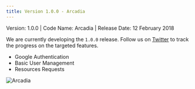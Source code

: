 ```yaml
---
title: Version 1.0.0 - Arcadia
---
```


Version: 1.0.0 | Code Name: Arcadia | Release Date: 12 February 2018

We are currently developing the `1.0.0` release. Follow us on [Twitter](https://twitter.com/datalayerio) to track the progress on the targeted features.

+ Google Authentication
+ Basic User Management
+ Resources Requests

![Arcadia](/images/releases/arcadia.jpg "Arcadia")
